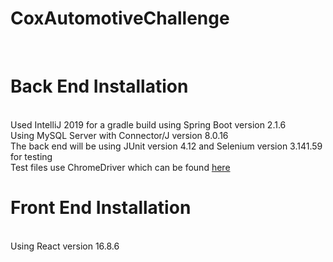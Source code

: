 # CoxAutomotiveChallenge
<br>

<h1>Back End Installation</h1>
<br>
Used IntelliJ 2019 for a gradle build using Spring Boot version 2.1.6
<br>
Using MySQL Server with Connector/J version 8.0.16
<br>
The back end will be using JUnit version 4.12 and Selenium version 3.141.59 for testing
<br>
Test files use ChromeDriver which can be found <a href="http://chromedriver.chromium.org/downloads">here</a>
<br>

<h1>Front End Installation</h1>
<br>
Using React version 16.8.6